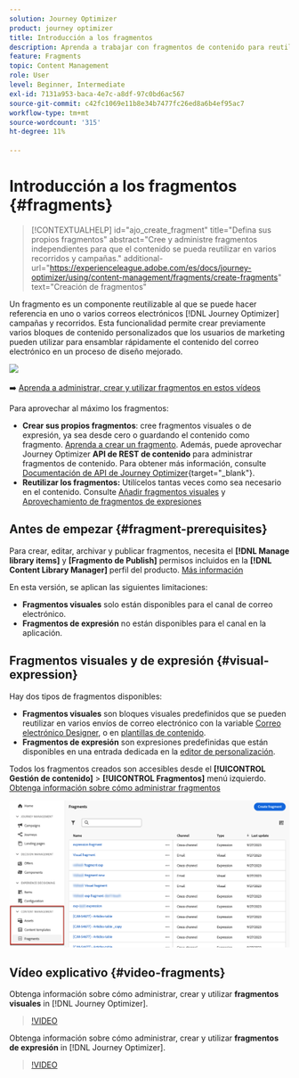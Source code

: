 ```yaml
---
solution: Journey Optimizer
product: journey optimizer
title: Introducción a los fragmentos
description: Aprenda a trabajar con fragmentos de contenido para reutilizar contenido en campañas y recorridos de Journey Optimizer
feature: Fragments
topic: Content Management
role: User
level: Beginner, Intermediate
exl-id: 7131a953-baca-4e7c-a8df-97c0bd6ac567
source-git-commit: c42fc1069e11b8e34b7477fc26ed8a6b4ef95ac7
workflow-type: tm+mt
source-wordcount: '315'
ht-degree: 11%

---
```


# Introducción a los fragmentos {#fragments}

>[!CONTEXTUALHELP]
>id="ajo_create_fragment"
>title="Defina sus propios fragmentos"
>abstract="Cree y administre fragmentos independientes para que el contenido se pueda reutilizar en varios recorridos y campañas."
>additional-url="https://experienceleague.adobe.com/es/docs/journey-optimizer/using/content-management/fragments/create-fragments" text="Creación de fragmentos"

Un fragmento es un componente reutilizable al que se puede hacer referencia en uno o varios correos electrónicos [!DNL Journey Optimizer] campañas y recorridos. Esta funcionalidad permite crear previamente varios bloques de contenido personalizados que los usuarios de marketing pueden utilizar para ensamblar rápidamente el contenido del correo electrónico en un proceso de diseño mejorado.

![](../rn/assets/do-not-localize/fragments.gif)

➡️ [Aprenda a administrar, crear y utilizar fragmentos en estos vídeos](#video-fragments)

Para aprovechar al máximo los fragmentos:

* **Crear sus propios fragmentos**: cree fragmentos visuales o de expresión, ya sea desde cero o guardando el contenido como fragmento. [Aprenda a crear un fragmento](#create-fragments). Además, puede aprovechar Journey Optimizer **API de REST de contenido** para administrar fragmentos de contenido. Para obtener más información, consulte [Documentación de API de Journey Optimizer](https://developer.adobe.com/journey-optimizer-apis/references/content/){target="_blank"}.
* **Reutilizar los fragmentos:** Utilícelos tantas veces como sea necesario en el contenido. Consulte [Añadir fragmentos visuales](../email/use-visual-fragments.md) y [Aprovechamiento de fragmentos de expresiones](../personalization/use-expression-fragments.md)

## Antes de empezar {#fragment-prerequisites}

Para crear, editar, archivar y publicar fragmentos, necesita el **[!DNL Manage library items]** y **[Fragmento de Publish]** permisos incluidos en la **[!DNL Content Library Manager]** perfil del producto. [Más información](../administration/ootb-product-profiles.md#content-library-manager)

En esta versión, se aplican las siguientes limitaciones:

* **Fragmentos visuales** solo están disponibles para el canal de correo electrónico.
* **Fragmentos de expresión** no están disponibles para el canal en la aplicación.

## Fragmentos visuales y de expresión {#visual-expression}

Hay dos tipos de fragmentos disponibles:

* **Fragmentos visuales** son bloques visuales predefinidos que se pueden reutilizar en varios envíos de correo electrónico con la variable [Correo electrónico Designer](../email/get-started-email-design.md), o en [plantillas de contenido](../email/use-email-templates.md).
* **Fragmentos de expresión** son expresiones predefinidas que están disponibles en una entrada dedicada en la [editor de personalización](../personalization/personalization-build-expressions.md).

Todos los fragmentos creados son accesibles desde el **[!UICONTROL Gestión de contenido]** > **[!UICONTROL Fragmentos]**  menú izquierdo. [Obtenga información sobre cómo administrar fragmentos](../content-management/manage-fragments.md)

![](assets/fragment-list.png)

## Vídeo explicativo {#video-fragments}

Obtenga información sobre cómo administrar, crear y utilizar **fragmentos visuales** in [!DNL Journey Optimizer].

>[!VIDEO](https://video.tv.adobe.com/v/3419932/?quality=12)

Obtenga información sobre cómo administrar, crear y utilizar **fragmentos de expresión** in [!DNL Journey Optimizer].

>[!VIDEO](https://video.tv.adobe.com/v/3424587/?quality=12)

